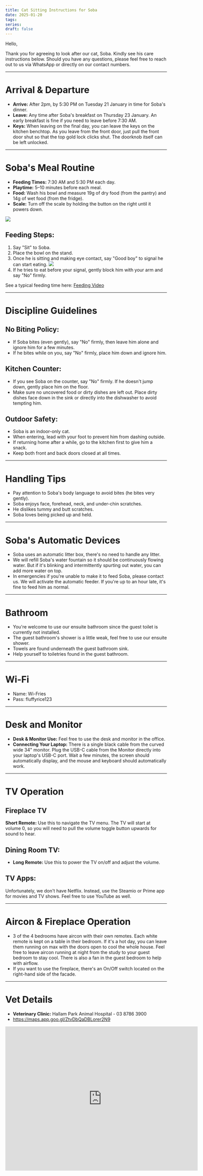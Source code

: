 ```yaml
---
title: Cat Sitting Instructions for Soba
date: 2025-01-20
tags: 
series: 
draft: false
---
```

Hello,

Thank you for agreeing to look after our cat, Soba. Kindly see his care instructions below. Should you have any questions, please feel free to reach out to us via WhatsApp or directly on our contact numbers.

---
# Arrival & Departure 

- **Arrive:** After 2pm, by 5:30 PM on Tuesday 21 January in time for Soba's dinner.
- **Leave:** Any time after Soba's breakfast on Thursday 23 January. An early breakfast is fine if you need to leave before 7:30 AM.
- **Keys:** When leaving on the final day, you can leave the keys on the kitchen benchtop. As you leave from the front door, just pull the front door shut so that the top gold lock clicks shut. The doorknob itself can be left unlocked.

---
# Soba's Meal Routine

- **Feeding Times:** 7:30 AM and 5:30 PM each day.
- **Playtime:** 5–10 minutes before each meal.
- **Food:** Wash his bowl and measure 19g of dry food (from the pantry) and 14g of wet food (from the fridge).
- **Scale:** Turn off the scale by holding the button on the right until it powers down.

**![](https://lh7-rt.googleusercontent.com/docsz/AD_4nXeROeX4F4BKPBuKMjrh-BcXelch6M09yYAnBdJe17x2LIdOLnsL-Kd4cQTW4ngrH_txQjjc4tsW1CjjquRZNfZVdS_BVObXGsjKZhv1f5nYNzTpf1_VlpB-ESYQS_sbzMTUI_V_JWBKLdx9wPNWQacMY2I?key=_6lhS3vg6BtRTelOzHpsrbu0)**

## Feeding Steps:

1. Say "Sit" to Soba.
2. Place the bowl on the stand.
3. Once he is sitting and making eye contact, say "Good boy" to signal he can start eating.
   **![](https://lh7-rt.googleusercontent.com/docsz/AD_4nXdRcqSugWpI32-xXZYTTfeyt_2KPJPIBmejhh_5ElK-ULSDIVzQ5Zs2-_vIBdAWnGB2Jkb2oRuVeZdBnGQuNLMMjH6e6rcWci0_ZvAuUo1dcragM5yIrK6TalvXpQ7vSGce_dkjk04NRSWD3iUqufJeQH7Z?key=_6lhS3vg6BtRTelOzHpsrbu0)**
4. If he tries to eat before your signal, gently block him with your arm and say "No" firmly.

See a typical feeding time here: [Feeding Video](https://drive.google.com/file/d/1UHcSNu7qQpUvrl3b-K-Rem_-jjNW2gM2/view?usp=sharing)

---
# Discipline Guidelines

## No Biting Policy:
- If Soba bites (even gently), say "No" firmly, then leave him alone and ignore him for a few minutes.
- If he bites while on you, say "No" firmly, place him down and ignore him.

## Kitchen Counter:
- If you see Soba on the counter, say "No" firmly. If he doesn't jump down, gently place him on the floor. 
- Make sure no uncovered food or dirty dishes are left out. Place dirty dishes face down in the sink or directly into the dishwasher to avoid tempting him.

## Outdoor Safety:
- Soba is an indoor-only cat.
- When entering, lead with your foot to prevent him from dashing outside.
- If returning home after a while, go to the kitchen first to give him a snack.
- Keep both front and back doors closed at all times.

---
# Handling Tips

- Pay attention to Soba's body language to avoid bites (he bites very gently).
- Soba enjoys face, forehead, neck, and under-chin scratches.
- He dislikes tummy and butt scratches.
- Soba loves being picked up and held.

---
# Soba's Automatic Devices

- Soba uses an automatic litter box, there's no need to handle any litter.
- We will refill Soba's water fountain so it should be continuously flowing water. But if it's blinking and intermittently spurting out water, you can add more water on top. 
- In emergencies if you're unable to make it to feed Soba, please contact us. We will activate the automatic feeder. If you're up to an hour late, it's fine to feed him as normal.

---
# Bathroom

- You're welcome to use our ensuite bathroom since the guest toilet is currently not installed.
- The guest bathroom's shower is a little weak, feel free to use our ensuite shower. 
- Towels are found underneath the guest bathroom sink.
- Help yourself to toiletries found in the guest bathroom.

---
# Wi-Fi
- Name: Wi-Fries
- Pass: fluffyrice123

---
# Desk and Monitor

- **Desk & Monitor Use:** Feel free to use the desk and monitor in the office.
- **Connecting Your Laptop:** There is a single black cable from the curved wide 34" monitor. Plug the USB-C cable from the Monitor directly into your laptop's USB-C port. Wait a few minutes, the screen should automatically display, and the mouse and keyboard should automatically work. 

---
# TV Operation


## Fireplace TV
**Short Remote:** Use this to navigate the TV menu. The TV will start at volume 0, so you will need to pull the volume toggle button upwards for sound to hear.
## Dining Room TV:
- **Long Remote:** Use this to power the TV on/off and adjust the volume.

## TV Apps:
Unfortunately, we don't have Netflix. Instead, use the Steamio or Prime app for movies and TV shows. Feel free to use YouTube as well.

---
# Aircon & Fireplace Operation

- 3 of the 4 bedrooms have aircon with their own remotes. Each white remote is kept on a table in their bedroom. If it's a hot day, you can leave them running on max with the doors open to cool the whole house. Feel free to leave aircon running at night from the study to your guest bedroom to stay cool. There is also a fan in the guest bedroom to help with airflow.
- If you want to use the fireplace, there's an On/Off switch located on the right-hand side of the facade. 

---
# Vet Details

- **Veterinary Clinic:** Hallam Park Animal Hospital - 03 8786 3900
- https://maps.app.goo.gl/ZtvDbQaDBLorer2N9
 <iframe src="https://www.google.com/maps/embed?pb=!1m18!1m12!1m3!1d3144.0596270351143!2d145.27169881294614!3d-37.99906964453671!2m3!1f0!2f0!3f0!3m2!1i1024!2i768!4f13.1!3m3!1m2!1s0x6ad6172691bbc86f%3A0x2fce07660c349ab6!2sHallam%20Park%20Animal%20Hospital!5e0!3m2!1sen!2sau!4v1737350628677!5m2!1sen!2sau" width="600" height="450" style="border:0;" allowfullscreen="" loading="lazy" referrerpolicy="no-referrer-when-downgrade"></iframe>